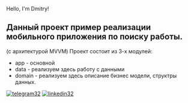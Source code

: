 Hello, I'm Dmitry! 

Данный проект пример реализации мобильного приложения по поиску работы.
-
(с архитектурой MVVM)
Проект состоит из 3-х модулей:

* app - основной
* data - реализуем здесь работу с данными
* domain - реализуем здесь  описание бизнес модели, структры данных.

  

[![telegram32](https://github.com/Avdors/StoreBDandRoom/assets/99538385/ffb92fd5-a7d9-48cb-bf3e-2289171d48aa)](https://t.me/Avdors)
[![linkedin32](https://github.com/Avdors/StoreBDandRoom/assets/99538385/730aafa0-6543-4b95-9362-e8524c8f35ec)](https://www.linkedin.com/in/dmitrii-v-856187268/)

